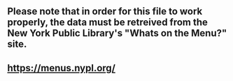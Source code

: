 ## Please note that in order for this file to work properly, the data must be retreived from the New York Public Library's "Whats on the Menu?" site.
## https://menus.nypl.org/
